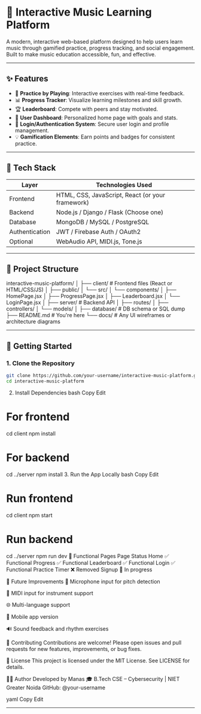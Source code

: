 # 🎵 Interactive Music Learning Platform

A modern, interactive web-based platform designed to help users learn music through gamified practice, progress tracking, and social engagement. Built to make music education accessible, fun, and effective.

---

## ✨ Features

- 🎼 **Practice by Playing**: Interactive exercises with real-time feedback.
- 📊 **Progress Tracker**: Visualize learning milestones and skill growth.
- 🏆 **Leaderboard**: Compete with peers and stay motivated.
- 👤 **User Dashboard**: Personalized home page with goals and stats.
- 🔐 **Login/Authentication System**: Secure user login and profile management.
- 💡 **Gamification Elements**: Earn points and badges for consistent practice.

---

## 🧩 Tech Stack

| Layer        | Technologies Used                       |
|-------------|------------------------------------------|
| Frontend     | HTML, CSS, JavaScript, React (or your framework) |
| Backend      | Node.js / Django / Flask (Choose one)   |
| Database     | MongoDB / MySQL / PostgreSQL            |
| Authentication | JWT / Firebase Auth / OAuth2           |
| Optional     | WebAudio API, MIDI.js, Tone.js          |

---

## 📂 Project Structure

interactive-music-platform/
│
├── client/ # Frontend files (React or HTML/CSS/JS)
│ ├── public/
│ └── src/
│ └── components/
│ ├── HomePage.jsx
│ ├── ProgressPage.jsx
│ ├── Leaderboard.jsx
│ └── LoginPage.jsx
│
├── server/ # Backend API
│ ├── routes/
│ ├── controllers/
│ └── models/
│
├── database/ # DB schema or SQL dump
├── README.md # You're here
└── docs/ # Any UI wireframes or architecture diagrams


---

## 🚀 Getting Started

### 1. Clone the Repository

```bash
git clone https://github.com/your-username/interactive-music-platform.git
cd interactive-music-platform
```

2. Install Dependencies
bash
Copy
Edit
# For frontend
cd client
npm install

# For backend
cd ../server
npm install
3. Run the App Locally
bash
Copy
Edit
# Run frontend
cd client
npm start

# Run backend
cd ../server
npm run dev
📌 Functional Pages
Page	Status
Home	✅ Functional
Progress	✅ Functional
Leaderboard	✅ Functional
Login	✅ Functional
Practice Timer	❌ Removed
Signup	🚧 In progress

🧠 Future Improvements
🎤 Microphone input for pitch detection

🎹 MIDI input for instrument support

🌐 Multi-language support

📱 Mobile app version

🔊 Sound feedback and rhythm exercises

🤝 Contributing
Contributions are welcome! Please open issues and pull requests for new features, improvements, or bug fixes.

📄 License
This project is licensed under the MIT License. See LICENSE for details.

👨‍💻 Author
Developed by Manas
🎓 B.Tech CSE – Cybersecurity | NIET Greater Noida
GitHub: @your-username

yaml
Copy
Edit

---

